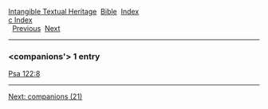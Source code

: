[Intangible Textual Heritage](../../index)  [Bible](../index) 
[Index](index)   
[c Index](_c_)  
  [Previous](c02360)  [Next](c02362) 

------------------------------------------------------------------------

### &lt;companions'&gt; 1 entry

[Psa 122:8](../kjv/psa122.htm#008)  

------------------------------------------------------------------------

[Next: companions (21)](c02362)
